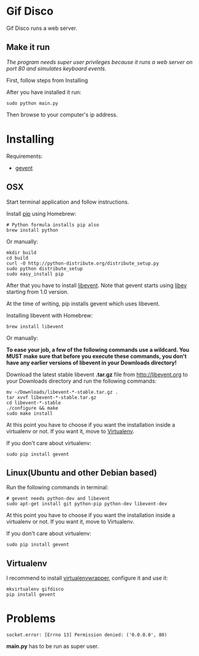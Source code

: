 # Gif Disco

Gif Disco runs a web server.

Make it run
-----------

*The program needs super user privileges because it runs a web server on port 80 and simulates keyboard events.*

First, follow steps from Installing

After you have installed it run:

    sudo python main.py

Then browse to your computer's ip address.


Installing
==========

Requirements:

 * [gevent](http://www.gevent.org/)

OSX
---

Start terminal application and follow instructions.

Install [pip](http://pypi.python.org/pypi/pip) using Homebrew:

    # Python formula installs pip also
    brew install python

Or manually:

    mkdir build
    cd build
    curl -O http://python-distribute.org/distribute_setup.py
    sudo python distribute_setup
    sudo easy_install pip


After that you have to install [libevent](http://libevent.org/).
Note that gevent starts using [libev](http://software.schmorp.de/pkg/libev.html) starting from 1.0 version.

At the time of writing, pip installs gevent which uses libevent.

Installing libevent with Homebrew:

    brew install libevent

Or manually:

**To ease your job, a few of the following commands use a wildcard.
You MUST make sure that before you execute these commands,
you don't have any earlier versions of libevent in your Downloads directory!**

Download the latest stable libevent **.tar.gz** file from http://libevent.org to your Downloads directory and run the following commands:

    mv ~/Downloads/libevent-*-stable.tar.gz .
    tar xvvf libevent-*-stable.tar.gz
    cd libevent-*-stable
    ./configure && make
    sudo make install

At this point you have to choose if you want the installation inside
a virtualenv or not. If you want it, move to [Virtualenv](https://github.com/kimmobrunfeldt/gifdisco#virtualenv).

If you don't care about virtualenv:

    sudo pip install gevent

Linux(Ubuntu and other Debian based)
------------------------------------

Run the following commands in terminal:

    # gevent needs python-dev and libevent
    sudo apt-get install git python-pip python-dev libevent-dev

At this point you have to choose if you want the installation inside
a virtualenv or not. If you want it, move to Virtualenv.

If you don't care about virtualenv:

    sudo pip install gevent


Virtualenv
----------

I recommend to install [virtualenvwrapper](http://virtualenvwrapper.readthedocs.org/en/latest/install.html), configure it and use it:

    mkvirtualenv gifdisco
    pip install gevent


Problems
========

    socket.error: [Errno 13] Permission denied: ('0.0.0.0', 80)

**main.py** has to be run as super user.

